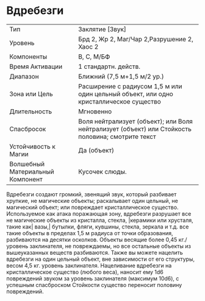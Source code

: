 
# Вдребезги

| | |
|---|---|
|Тип|Заклятие [Звук]|
|Уровень| Брд 2, Жр 2, Маг/Чар 2,Разрушение 2, Хаос 2|
|Компоненты| В, С, М/БФ|
|Время Активации| 1 стандартн. действ.|
|Диапазон| Ближний (7,5 м+1,5 м/2 ур.)|
|Зона или Цель| Расширение с радиусом 1,5 м или один цельный объект, или одно кристаллическое существо|
|Длительность| Мгновенно|
|Спасбросок| Воля нейтрализует (объект); или Воля нейтрализует (объект) или Стойкость половина; смотрите текст|
|Устойчивость к Магии| Да (объект)|
|Волшебный Материальный Компонент| Кусочек слюды.|

Вдребезги создают громкий, звенящий звук, который разбивает хрупкие, не магические объекты; раскалывает один цельный, не магический объект; или повреждает кристаллическое существо. Используемое как атака поражающая зону, вдребезги разрушает все не магические объекты из кристалла, стекла, |керамики или хрусталя, такие как| вазы,| бутылки, фляги, кувшины, стекла, зеркала и т.д. все такие объекты в пределах 1,5 м радиуса от точки образования, разбиваются на десятки осколков. Объекты весящие более 0,45 кг./уровень заклинателя, не повреждаемы, но все остальные объекты из вышеуказанных веществ разбиваются. Также вы можете нацелить вдребезги на один цельный объект, вне зависимости от его структуры, весом 4,5 кг. уровень заклинателя. Нацеливание вдребезги на кристаллическое существо (любого веса), наносит ему 1d6 повреждений звуком за уровень заклинателя (максимум 10d6), с успешным спасброском Стойкости существо переносит половину повреждений.
